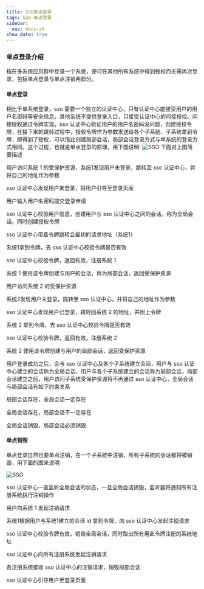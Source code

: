 ```yaml
---
title: SSO单点登录
tags: SSO 单点登录
sidebar:
  nav: docs-zh
show_date: true
---
```


### 单点登录介绍
指在多系统应用群中登录一个系统，便可在其他所有系统中得到授权而无需再次登录，包括单点登录与单点注销两部分。

#### 单点登录
相比于单系统登录，sso 需要一个独立的认证中心，只有认证中心能接受用户的用户名密码等安全信息，其他系统不提供登录入口，只接受认证中心的间接授权。间接授权通过令牌实现，sso 认证中心验证用户的用户名密码没问题，创建授权令牌，在接下来的跳转过程中，授权令牌作为参数发送给各个子系统，子系统拿到令牌，即得到了授权，可以借此创建局部会话，局部会话登录方式与单系统的登录方式相同。这个过程，也就是单点登录的原理，用下图说明:
![SSO](https://jialiangbujiaj1a.github.io/imgs/SSO/SSO1.png)
下面对上图简要描述

用户访问系统 1 的受保护资源，系统1发现用户未登录，跳转至 sso 认证中心，并将自己的地址作为参数

sso 认证中心发现用户未登录，将用户引导至登录页面

用户输入用户名密码提交登录申请

sso 认证中心校验用户信息，创建用户与 sso 认证中心之间的会话，称为全局会话，同时创建授权令牌

sso 认证中心带着令牌跳转会最初的请求地址（系统1）

系统1拿到令牌，去 sso 认证中心校验令牌是否有效

sso 认证中心校验令牌，返回有效，注册系统 1

系统 1 使用该令牌创建与用户的会话，称为局部会话，返回受保护资源

用户访问系统 2 的受保护资源

系统2发现用户未登录，跳转至 sso 认证中心，并将自己的地址作为参数

sso 认证中心发现用户已登录，跳转回系统 2 的地址，并附上令牌

系统 2 拿到令牌，去 sso 认证中心校验令牌是否有效

sso 认证中心校验令牌，返回有效，注册系统 2

系统 2 使用该令牌创建与用户的局部会话，返回受保护资源

用户登录成功之后，会与 sso 认证中心及各个子系统建立会话，用户与 sso 认证中心建立的会话称为全局会话，用户与各个子系统建立的会话称为局部会话，局部会话建立之后，用户访问子系统受保护资源将不再通过 sso 认证中心，全局会话与局部会话有如下约束关系

局部会话存在，全局会话一定存在

全局会话存在，局部会话不一定存在

全局会话销毁，局部会话必须销毁

#### 单点销毁

单点登录自然也要单点注销，在一个子系统中注销，所有子系统的会话都将被销毁，用下面的图来说明

![SSO](https://jialiangbujiaj1a.github.io/imgs/SSO/SSO2.png)

sso 认证中心一直监听全局会话的状态，一旦全局会话销毁，监听器将通知所有注册系统执行注销操作

用户向系统 1 发起注销请求

系统1根据用户与系统1建立的会话 id 拿到令牌，向 sso 认证中心发起注销请求

sso 认证中心校验令牌有效，销毁全局会话，同时取出所有用此令牌注册的系统地址

sso 认证中心向所有注册系统发起注销请求

各注册系统接收 sso 认证中心的注销请求，销毁局部会话

sso 认证中心引导用户至登录页面